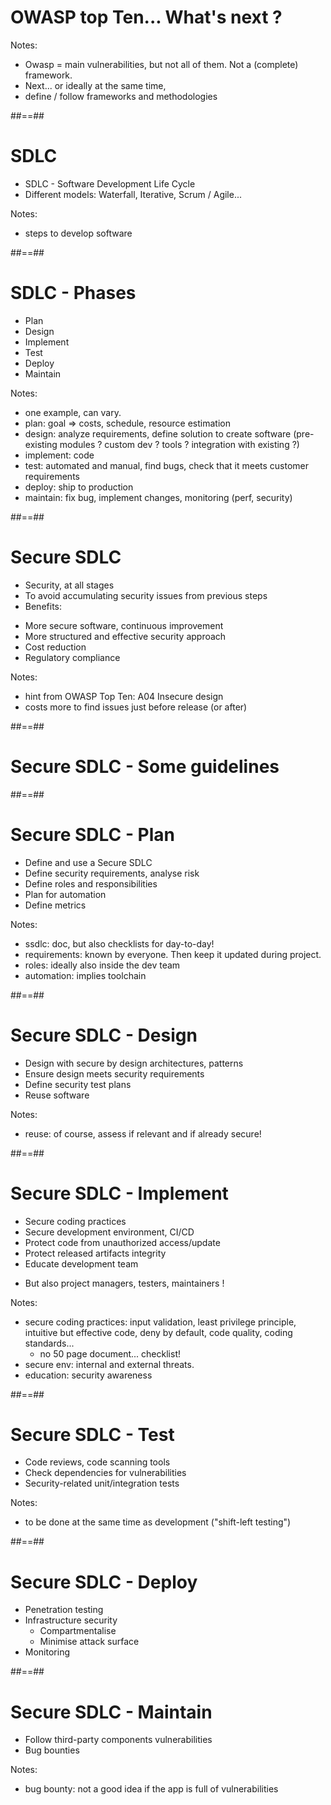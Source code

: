 <!-- .slide: class="transition" -->
# OWASP top Ten... What's next ?


Notes:
- Owasp = main vulnerabilities, but not all of them. Not a (complete) framework.
- Next... or ideally at the same time,
- define / follow frameworks and methodologies



##==##

# SDLC

- SDLC - Software Development Life Cycle
- Different models: Waterfall, Iterative, Scrum / Agile...
<!-- .element: class="list-fragment" -->

Notes:
- steps to develop software



##==##

# SDLC - Phases

- Plan
- Design
- Implement
- Test
- Deploy
- Maintain
<!-- .element: class="list-fragment" -->

Notes:
- one example, can vary.
- plan: goal => costs, schedule, resource estimation
- design: analyze requirements, define solution to create software (pre-existing modules ? custom dev ? tools ? integration with existing ?)
- implement: code
- test: automated and manual, find bugs, check that it meets customer requirements
- deploy: ship to production
- maintain: fix bug, implement changes, monitoring (perf, security)



##==##

# Secure SDLC

- Security, at all stages
- To avoid accumulating security issues from previous steps
- Benefits:
<!-- .element: class="list-fragment" -->
  - More secure software, continuous improvement
  - More structured and effective security approach
  - Cost reduction
  - Regulatory compliance
<!-- .element: class="list-fragment" -->

Notes:
- hint from OWASP Top Ten: A04 Insecure design
- costs more to find issues just before release (or after)



##==##

<!-- .slide: class="transition" -->
# Secure SDLC - Some guidelines



##==##
# Secure SDLC - Plan

- Define and use a Secure SDLC
- Define security requirements, analyse risk
- Define roles and responsibilities
- Plan for automation
- Define metrics
<!-- .element: class="list-fragment" -->

Notes:
- ssdlc: doc, but also checklists for day-to-day!
- requirements: known by everyone. Then keep it updated during project.
- roles: ideally also inside the dev team
- automation: implies toolchain



##==##
# Secure SDLC - Design

- Design with secure by design architectures, patterns
- Ensure design meets security requirements
- Define security test plans
- Reuse software
<!-- .element: class="list-fragment" -->

Notes:
- reuse: of course, assess if relevant and if already secure!



##==##
# Secure SDLC - Implement

- Secure coding practices
- Secure development environment, CI/CD
- Protect code from unauthorized access/update
- Protect released artifacts integrity
- Educate development team
<!-- .element: class="list-fragment" -->
  - But also project managers, testers, maintainers !
<!-- .element: class="list-fragment" -->

Notes:
- secure coding practices: input validation, least privilege principle, intuitive but effective code, deny by default, code quality, coding standards...
  - no 50 page document... checklist!
- secure env: internal and external threats.
- education: security awareness


##==##
# Secure SDLC - Test

- Code reviews, code scanning tools
- Check dependencies for vulnerabilities
- Security-related unit/integration tests
<!-- .element: class="list-fragment" -->

Notes:
- to be done at the same time as development ("shift-left testing")



##==##
# Secure SDLC - Deploy

- Penetration testing
- Infrastructure security
  - Compartmentalise
  - Minimise attack surface
- Monitoring
<!-- .element: class="list-fragment" -->



##==##
# Secure SDLC - Maintain

- Follow third-party components vulnerabilities
- Bug bounties
<!-- .element: class="list-fragment" -->

Notes:
- bug bounty: not a good idea if the app is full of vulnerabilities
